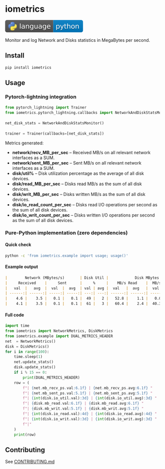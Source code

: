 # iometrics

[![Python](https://github.com/elgalu/iometrics/raw/main/docs/img/badges/language.svg)](https://devdocs.io/python/)

Monitor and log Network and Disks statistics in MegaBytes per second.

## Install

```sh
pip install iometrics
```

## Usage

### Pytorch-lightning integration

```py
from pytorch_lightning import Trainer
from iometrics.pytorch_lightning.callbacks import NetworkAndDiskStatsMonitor

net_disk_stats = NetworkAndDiskStatsMonitor()

trainer = Trainer(callbacks=[net_disk_stats])
```

Metrics generated:

* **network/recv_MB_per_sec**    – Received MB/s on all relevant network interfaces as a SUM.
* **network/sent_MB_per_sec**    – Sent     MB/s on all relevant network interfaces as a SUM.
* **disk/util%**                 – Disk utilization percentage as the average of all disk devices.
* **disk/read_MB_per_sec**       – Disks read MB/s    as the sum of all disk devices.
* **disk/writ_MB_per_sec**       – Disks written MB/s as the sum of all disk devices.
* **disk/io_read_count_per_sec** – Disks read I/O operations per second    as the sum of all disk devices.
* **disk/io_writ_count_per_sec** – Disks written I/O operations per second as the sum of all disk devices.

### Pure-Python implementation (zero dependencies)

#### Quick check

```sh
python -c 'from iometrics.example import usage; usage()'
```

#### Example output

```markdown
|        Network (MBytes/s)       | Disk Util |            Disk MBytes          |           Disk I/O          |
|     Received    |     Sent      |     %     |    MB/s Read    |  MB/s Written |     I/O Read    | I/O Write |
|   val  |   avg  |  val  |  avg  | val | avg |  val   |  avg   |  val  |  avg  |   val  |   avg  | val | avg |
| ------:| ------:| -----:| -----:| ---:| ---:| ------:| ------:| -----:| -----:| ------:| ------:| ---:| ---:|
|    4.6 |    3.5 |   0.1 |   0.1 |  49 |   2 |   52.8 |    1.1 |   0.0 |   0.9 |    211 |      4 |   5 |  18 |
|    4.1 |    3.5 |   0.1 |   0.1 |  61 |   3 |   60.4 |    2.4 |  40.3 |   1.7 |    255 |     10 | 149 |  21 |
```

#### Full code

```py
import time
from iometrics import NetworkMetrics, DiskMetrics
from iometrics.example import DUAL_METRICS_HEADER
net  = NetworkMetrics()
disk = DiskMetrics()
for i in range(100):
    time.sleep(1)
    net.update_stats()
    disk.update_stats()
    if i % 15 == 0:
        print(DUAL_METRICS_HEADER)
    row = (
        f"| {net.mb_recv_ps.val:6.1f} | {net.mb_recv_ps.avg:6.1f} "
        f"| {net.mb_sent_ps.val:5.1f} | {net.mb_sent_ps.avg:5.1f} "
        f"| {int(disk.io_util.val):3d} | {int(disk.io_util.avg):3d} "
        f"| {disk.mb_read.val:6.1f} | {disk.mb_read.avg:6.1f} "
        f"| {disk.mb_writ.val:5.1f} | {disk.mb_writ.avg:5.1f} "
        f"| {int(disk.io_read.val):4d} | {int(disk.io_read.avg):4d} "
        f"| {int(disk.io_writ.val):3d} | {int(disk.io_writ.avg):3d} "
        f"|"
    )
    print(row)
```

## Contributing

See [CONTRIBUTING.md](CONTRIBUTING.md)
